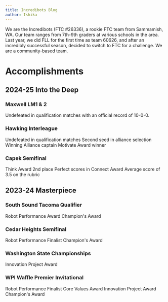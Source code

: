 ```yaml
---
title: Incredibots Blog
author: Ishika
---
```


We are the Incredibots (FTC #26336), a rookie FTC team from Sammamish, WA. Our team ranges from 7th-9th graders at various schools in the area. Last year, we did FLL for the first time as team 60626, and after an incredibly successful season, decided to switch to FTC for a challenge. We are a community-based team.


# Accomplishments

## 2024-25 Into the Deep

### Maxwell LM1 & 2
Undefeated in qualification matches with an official record of 10-0-0.

### Hawking Interleague
Undefeated in qualification matches
Second seed in alliance selection
Winning Alliance captain
Motivate Award winner

### Capek Semifinal
Think Award 2nd place
Perfect scores in Connect Award
Average score of 3.5 on the rubric


## 2023-24 Masterpiece

### South Sound Tacoma Qualifier
Robot Performance Award
Champion's Award

### Cedar Heights Semifinal
Robot Performance Finalist
Champion's Award

### Washington State Championships
Innovation Project Award

### WPI Waffle Premier Invitational
Robot Performance Finalist
Core Values Award
Innovation Project Award
Champion's Award
